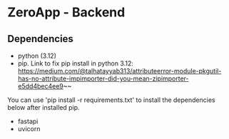 # ZeroApp - Backend

## Dependencies
- python (3.12)
- pip. Link to fix pip install in python 3.12: https://medium.com/@talhatayyab313/attributeerror-module-pkgutil-has-no-attribute-impimporter-did-you-mean-zipimporter-e5dd4bec4ee9~~ 

You can use 'pip install -r requirements.txt' to install the dependencies below after installed pip.
- fastapi
- uvicorn
